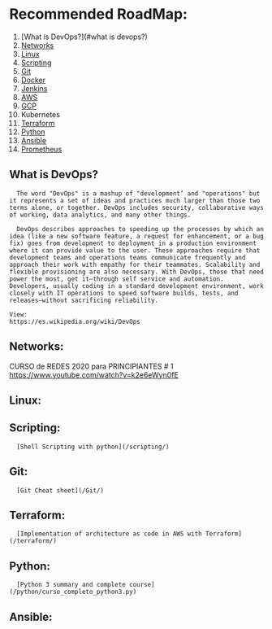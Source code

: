# Recommended RoadMap:

1. [What is DevOps?](#what is devops?)
2. [Networks](#networks)
3. [Linux](#linux)
4. [Scripting](#scripting)
5. [Git](#git)
6. [Docker](#docker)
7. [Jenkins](#jenkins)
8. [AWS](#aws)
9. [GCP](#gcp)
10. Kubernetes
11. [Terraform](#terraform)
12. [Python](#python)
13. [Ansible](#ansible)
14. [Prometheus](#prometheus)


## What is DevOps?
      The word "DevOps" is a mashup of "development’ and "operations" but it represents a set of ideas and practices much larger than those two terms alone, or together. DevOps includes security, collaborative ways of working, data analytics, and many other things.

      DevOps describes approaches to speeding up the processes by which an idea (like a new software feature, a request for enhancement, or a bug fix) goes from development to deployment in a production environment where it can provide value to the user. These approaches require that development teams and operations teams communicate frequently and approach their work with empathy for their teammates. Scalability and flexible provisioning are also necessary. With DevOps, those that need power the most, get it—through self service and automation. Developers, usually coding in a standard development environment, work closely with IT operations to speed software builds, tests, and releases—without sacrificing reliability.

    View:  
    https://es.wikipedia.org/wiki/DevOps
    
    
## Networks:
  CURSO de REDES 2020 para PRINCIPIANTES # 1
    https://www.youtube.com/watch?v=k2e6eWyn0fE

## Linux:

## Scripting:
      [Shell Scripting with python](/scripting/)

## Git:
      [Git Cheat sheet](/Git/)

## Terraform:

      [Implementation of architecture as code in AWS with Terraform](/terraform/)
    
## Python:

      [Python 3 summary and complete course](/python/curso_completo_python3.py)

## Ansible:
